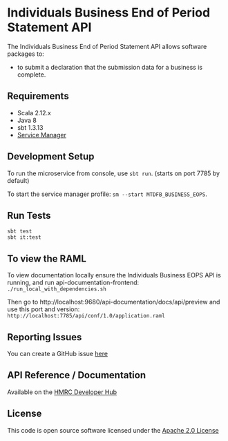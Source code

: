 Individuals Business End of Period Statement API
========================
The Individuals Business End of Period Statement API allows software packages to:

* to submit a declaration that the submission data for a business is complete. 

## Requirements
- Scala 2.12.x
- Java 8
- sbt 1.3.13
- [Service Manager](https://github.com/hmrc/service-manager)

## Development Setup
To run the microservice from console, use `sbt run`. (starts on port 7785 by default)

To start the service manager profile: `sm --start MTDFB_BUSINESS_EOPS`.
 
## Run Tests
```
sbt test
sbt it:test
```

## To view the RAML

To view documentation locally ensure the Individuals Business EOPS API is running, and run api-documentation-frontend:
`./run_local_with_dependencies.sh`

Then go to http://localhost:9680/api-documentation/docs/api/preview and use this port and version:
`http://localhost:7785/api/conf/1.0/application.raml`

## Reporting Issues
You can create a GitHub issue [here](https://github.com/hmrc/individuals-business-eops-api/issues)

## API Reference / Documentation 
Available on the [HMRC Developer Hub](https://developer.service.hmrc.gov.uk/api-documentation/docs/api/service/individuals-business-eops-api/1.0)

## License
This code is open source software licensed under the [Apache 2.0 License]("http://www.apache.org/licenses/LICENSE-2.0.html")
